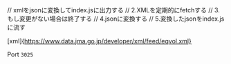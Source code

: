 // xmlをjsonに変換してindex.jsに出力する
// 2.XMLを定期的にfetchする
// 3.もし変更がない場合は終了する
// 4.jsonに変換する
// 5.変換したjsonをindex.jsに流す


[xml]{https://www.data.jma.go.jp/developer/xml/feed/eqvol.xml}

Port
```3025```